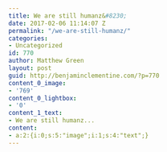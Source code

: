 ```yaml
---
title: We are still humanz&#8230;
date: 2017-02-06 11:14:07 Z
permalink: "/we-are-still-humanz/"
categories:
- Uncategorized
id: 770
author: Matthew Green
layout: post
guid: http://benjaminclementine.com/?p=770
content_0_image:
- '769'
content_0_lightbox:
- '0'
content_1_text:
- We are still humanz...
content:
- a:2:{i:0;s:5:"image";i:1;s:4:"text";}
---
```


